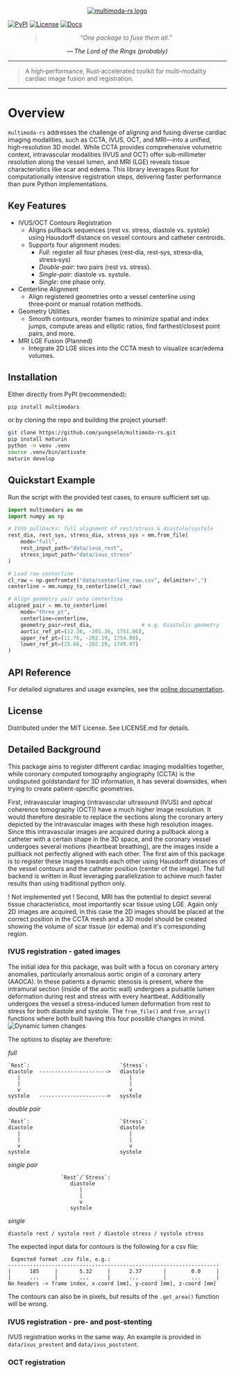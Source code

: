 <p align="center">
  <a href="https://github.com/yungselm/multimoda-rs">
    <img
      src="https://raw.githubusercontent.com/yungselm/multimoda-rs/main/media/multimoda-rs.jpg"
      alt="multimoda-rs logo"
    >
  </a>
</p>

[![PyPI](https://img.shields.io/pypi/v/multimodars.svg)](https://pypi.org/project/multimodars)
[![License](https://img.shields.io/pypi/l/multimodars.svg)](LICENSE.md)
[![Docs](https://img.shields.io/readthedocs/multimoda-rs)](https://multimoda-rs.readthedocs.io)

<figure class="epigraph" style="text-align: center; font-style: italic;">
  <blockquote>
    “One package to fuse them all.”
  </blockquote>
  <figcaption>— <cite>The Lord of the Rings (probably)</cite></figcaption>
</figure>

---

> A high‑performance, Rust‑accelerated toolkit for multi‑modality cardiac image fusion and registration.

---
# Overview
`multimoda-rs` addresses the challenge of aligning and fusing diverse cardiac imaging modalities, such as CCTA, IVUS, OCT, and MRI—into a unified, high‑resolution 3D model. While CCTA provides comprehensive volumetric context, intravascular modalities (IVUS and OCT) offer sub‑millimeter resolution along the vessel lumen, and MRI (LGE) reveals tissue characteristics like scar and edema. This library leverages Rust for computationally intensive registration steps, delivering faster performance than pure Python implementations.

## Key Features
- IVUS/OCT Contours Registration
  - Aligns pullback sequences (rest vs. stress, diastole vs. systole) using Hausdorff distance on vessel contours and catheter centroids.
  - Supports four alignment modes:
    - *Full*: register all four phases (rest‑dia, rest‑sys, stress‑dia, stress‑sys)
    - *Double-pair*: two pairs (rest vs. stress).
    - *Single-pair*: diastole vs. systole.
    - *Single*: one phase only.
- Centerline Alignment
  - Align registered geometries onto a vessel centerline using three‑point or manual rotation methods.
- Geometry Utilities
  - Smooth contours, reorder frames to minimize spatial and index jumps, compute areas and elliptic ratios, find farthest/closest point pairs, and more.
- MRI LGE Fusion (Planned)
  - Integrate 2D LGE slices into the CCTA mesh to visualize scar/edema volumes.

## Installation

Either directly from PyPI (recommended):
```bash
pip install multimodars
```

or by cloning the repo and building the project yourself:
```bash
git clone https://github.com/yungselm/multimoda-rs.git
pip install maturin
python -m venv .venv
source .venv/bin/activate
maturin develop
```

## Quickstart Example
Run the script with the provided test cases, to ensure sufficient set up.
```python
import multimodars as mm
import numpy as np

# IVUS pullbacks: full alignment of rest/stress & diastole/systole
rest_dia, rest_sys, stress_dia, stress_sys = mm.from_file(
    mode="full",
    rest_input_path="data/ivus_rest",
    stress_input_path="data/ivus_stress"
)

# Load raw centerline
cl_raw = np.genfromtxt("data/centerline_raw.csv", delimiter=",")
centerline = mm.numpy_to_centerline(cl_raw)

# Align geometry pair onto centerline
aligned_pair = mm.to_centerline(
    mode="three_pt",
    centerline=centerline,
    geometry_pair=rest_dia,                # e.g. Diastolic geometry
    aortic_ref_pt=(12.26, -201.36, 1751.06),
    upper_ref_pt=(11.76, -202.19, 1754.80),
    lower_ref_pt=(15.66, -202.19, 1749.97)
)
```
## API Reference
For detailed signatures and usage examples, see the [online documentation](https://multimoda-rs.readthedocs.io).

## License
Distributed under the MIT License. See LICENSE.md for details.

## Detailed Background
This package aims to register different cardiac imaging modalities together, while coronary computed tomography angiography (CCTA) is the undisputed goldstandard for 3D information, it has several downsides, when trying to create patient-specific geometries.

First, intravascular imaging (intravascular ultrasound (IVUS) and optical coherence tomography (OCT)) have a much higher image resolution. It would therefore desirable to replace the sections along the coronary artery depicted by the intravascular images with these high resolution images. Since this intravascular images are acquired during a pullback along a catheter with a certain shape in the 3D space, and the coronary vessel undergoes several motions (heartbeat breathing), are the images inside a pullback not perfectly aligned with each other. The first aim of this package is to register these images towards each other using Hausdorff distances of the vessel contours and the catheter position (center of the image). The full backend is written in Rust leveraging parallelization to achieve much faster results than using traditional python only.

! Not implemented yet !
Second, MRI has the potential to depict several tissue characteristics, most importantly scar tissue using LGE. Again only 2D images are acquired, in this case the 2D images should be placed at the correct position in the CCTA mesh and a 3D model should be created showing the volume of scar tissue (or edema) and it's corresponding region.

### IVUS registration - gated images
The initial idea for this package, was built with a focus on coronary artery anomalies, particularly anomalous aortic origin of a coronary artery (AAOCA). In these patients a dynamic stenosis is present, where the intramural section (inside of the aortic wall) undergoes a pulsatile lumen deformation during rest and stress with every heartbeat. Additionally undergoes the vessel a stress-induced lumen deformation from rest to stress for both diastole and systole. The `from_file()` and `from_array()` functions where both built having this four possible changes in mind.
![Dynamic lumen changes](https://raw.githubusercontent.com/yungselm/multimoda-rs/main/media/dynamic_lumen_changes.png)

The options to display are therefore:

*full*
```text
`Rest`:                             `Stress`:
diastole  ---------------------->   diastole
   |                                   |
   |                                   |
   v                                   v
systole   ---------------------->   systole
```

*double pair*
```text
`Rest`:                             `Stress`:
diastole                            diastole
   |                                   |
   |                                   |
   v                                   v
systole                             systole
```

*single pair*
```text
                 `Rest`/`Stress`:
                    diastole
                       |
                       |
                       v
                    systole
```

*single*
```text
diastole rest / systole rest / diastole stress / systole stress
```

The expected input data for contours is the following for a csv file:
```text
 Expected format .csv file, e.g.:
--------------------------------------------------------------------
|      185     |       5.32     |      2.37       |        0.0     |
|      ...     |       ...      |      ...        |        ...     |
No headers -> frame index, x-coord [mm], y-coord [mm], z-coord [mm] 
```
The contours can also be in pixels, but results of the `.get_area()` function will be wrong.

### IVUS registration - pre- and post-stenting
IVUS registration works in the same way. An example is provided in `data/ivus_prestent` and `data/ivus_poststent`.

### OCT registration

